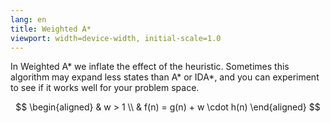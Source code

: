 ```yaml
---
lang: en
title: Weighted A*
viewport: width=device-width, initial-scale=1.0
---
```

In Weighted A\* we inflate the effect of the heuristic. Sometimes this algorithm
may expand less states than A\* or IDA*, and you can experiment to see if it
works well for your problem space. 

$$
\begin{aligned}
    & w > 1 \\
    & f(n) = g(n) + w \cdot h(n)
\end{aligned}
$$